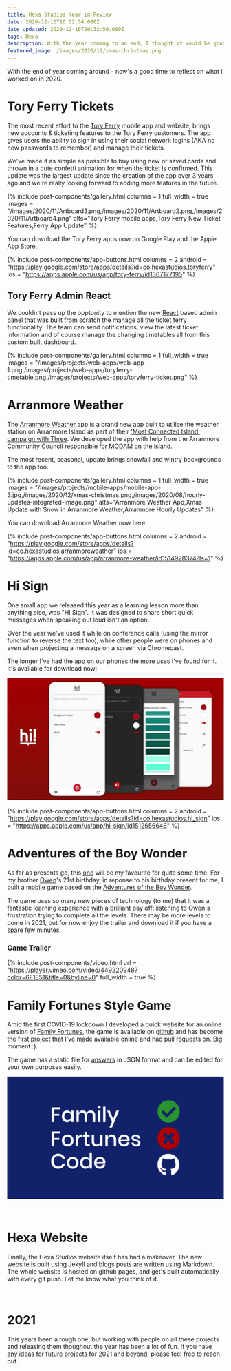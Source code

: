 ```yaml
---
title: Hexa Studios Year in Review
date: 2020-12-16T16:52:54.000Z
date_updated: 2020-12-16T20:33:50.000Z
tags: Hexa
description: With the year coming to an end, I thought it would be good to run through all the work from 2020. It was a big year.
featured_image: /images/2020/12/xmas-christmas.png
---
```


With the end of year coming around - now's a good time to reflect on what I worked on in 2020.
<br/>

# Tory Ferry Tickets

The most recent effort to the [Tory Ferry](https://toryferry.com) mobile app and website, brings new accounts & ticketing features to the Tory Ferry customers. The app gives users the ability to sign in using their social network logins (AKA no new passwords to remember) and manage their tickets.

We've made it as simple as possible to buy using new or saved cards and thrown in a cute confetti animation for when the ticket is confirmed. This update was the largest update since the creation of the app over 3 years ago and we're really looking forward to adding more features in the future.

{% include post-components/gallery.html
	columns = 1
	full_width = true
	images = "/images/2020/11/Artboard3.png,/images/2020/11/Artboard2.png,/images/2020/11/Artboard4.png"
	alts="Tory Ferry mobile apps,Tory Ferry New Ticket Features,Ferry App Update"
%}

You can download the Tory Ferry apps now on Google Play and the Apple App Store.

{% include post-components/app-buttons.html
	columns = 2
	android = "https://play.google.com/store/apps/details?id=co.hexastudios.toryferry"
	ios = "https://apps.apple.com/us/app/tory-ferry/id1367177195"
%}

## Tory Ferry Admin React

We couldn't pass up the opptunity to mention the new [React](https://reactjs.org/) based admin panel that was built from scratch the manage all the ticket ferry functionality. The team can send notifications, view the latest ticket information and of course manage the changing timetables all from this custom built dashboard.

{% include post-components/gallery.html
	columns = 1
	full_width = true
	images = "/images/projects/web-apps/web-app-1.png,/images/projects/web-apps/toryferry-timetable.png,/images/projects/web-apps/toryferry-ticket.png"
%}

# Arranmore Weather

The [Arranmore Weather](https://hexastudios.co/arranmore-weather) app is a brand new app built to utilise the weather station on Arranmore Island as part of their ['Most Connected Island' campaign with Three](https://www.three.ie/business/the-island/). We developed the app with help from the Arranmore Community Council responsible for [MODAM](https://modam.work/) on the island.

The most recent, seasonal, update brings snowfall and wintry backgrounds to the app too.

{% include post-components/gallery.html
	columns = 1
	full_width = true
	images = "/images/projects/mobile-apps/mobile-app-3.jpg,/images/2020/12/xmas-christmas.png,/images/2020/08/hourly-updates-integrated-image.png"
	alts="Arranmore Weather App,Xmas Update with Snow in Arranmore Weather,Arranmore Hourly Updates"
%}

You can download Arranmore Weather now here:

{% include post-components/app-buttons.html
	columns = 2
	android = "https://play.google.com/store/apps/details?id=co.hexastudios.arranmoreweather"
	ios = "https://apps.apple.com/us/app/arranmore-weather/id1514928374?ls=1"
%}

# Hi Sign

One small app we released this year as a learning lesson more than anything else, was "Hi Sign". It was designed to share short quick messages when speaking out loud isn't an option.

Over the year we've used it while on conference calls (using the mirror function to reverse the text too), while other people were on phones and even when projecting a message on a screen via Chromecast.

The longer I've had the app on our phones the more uses I've found for it. It's available for download now:

![Hi Sign](/images/projects/mobile-apps/mobile-app-2.png)

{% include post-components/app-buttons.html
	columns = 2
	android = "https://play.google.com/store/apps/details?id=co.hexastudios.hi_sign"
	ios = "https://apps.apple.com/us/app/hi-sign/id1512656648"
%}

# Adventures of the Boy Wonder

As far as presents go, this [one](https://hexastudios.co/blog/aotbw-apple-tree-house) will be my favourite for quite some time. For my brother [Owen](https://owenloughnane.com/)'s 21st birthday, in reponse to his birthday present for me, I built a mobile game based on the [Adventures of the Boy Wonder](https://adventuresoftheboywonder.com).

The game uses so many new pieces of technology (to me) that it was a fantastic learning experience with a brilliant pay off: listening to Owen's frustration trying to complete all the levels. There may be more levels to come in 2021, but for now enjoy the trailer and download it if you have a spare few minutes.

### Game Trailer 

{% include post-components/video.html
	url = "https://player.vimeo.com/video/449220948?color=6F1E51&title=0&byline=0"
	full_width = true
%}

# Family Fortunes Style Game

Amid the first COVID-19 lockdown I developed a quick website for an online version of [Family Fortunes](https://matloughnane.github.io/family-fortune-game/), the game is available on [github](https://github.com/matloughnane/family-fortune-game) and has become the first project that I've made available online and had pull requests on. Big moment :).

The game has a static file for [answers](https://github.com/matloughnane/family-fortune-game/blob/master/assets/js/data.js) in JSON format and can be edited for your own purposes easily.

![Family Fortunes](/images/2020/05/shareimage-1.png)

<br/>

# Hexa Website

Finally, the Hexa Studios website itself has had a makeover. The new website is built using Jekyll and blogs posts are written using Markdown. The whole website is hosted on github pages, and get's built automatically with every git push. Let me know what you think of it.

<br/>

# 2021

This years been a rough one, but working with people on all these projects and releasing them thoughout the year has been a lot of fun. If you have any ideas for future projects for 2021 and beyond, please feel free to reach out.